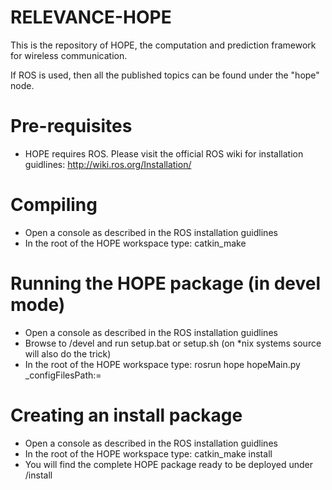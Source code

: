 # RELEVANCE-HOPE
This is the repository of HOPE, the computation and prediction framework for wireless communication.

If ROS is used, then all the published topics can be found under the "hope" node.

# Pre-requisites

- HOPE requires ROS. Please visit the official ROS wiki for installation guidlines: http://wiki.ros.org/Installation/

# Compiling

- Open a console as described in the ROS installation guidlines
- In the root of the HOPE workspace type: catkin_make

# Running the HOPE package (in devel mode)

- Open a console as described in the ROS installation guidlines
- Browse to <path-to-HOPE>/devel and run setup.bat or setup.sh (on *nix systems source will also do the trick)
- In the root of the HOPE workspace type: rosrun hope hopeMain.py _configFilesPath:=<absolute-path-to-config-directory>

# Creating an install package

- Open a console as described in the ROS installation guidlines
- In the root of the HOPE workspace type: catkin_make install
- You will find the complete HOPE package ready to be deployed under <path-to-HOPE>/install
